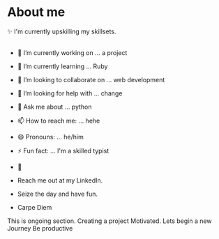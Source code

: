 # About me

:sparkles: I'm currently upskilling my skillsets. <br> <br>

- 🔭 I’m currently working on ... a project
- 🌱 I’m currently learning ... Ruby
- 👯 I’m looking to collaborate on ... web development
- 🤔 I’m looking for help with ... change
- 💬 Ask me about ... python
- 📫 How to reach me: ... hehe
- 😄 Pronouns: ... he/him
- ⚡ Fun fact: ... I'm a skilled typist
- 🔰

- Reach me out at my LinkedIn.
- Seize the day and have fun.
- Carpe Diem

This is ongoing section.
Creating a project
Motivated.
Lets begin a new Journey
Be productive
<!-- Hey be consistent and be yourself.

Finish..
  
